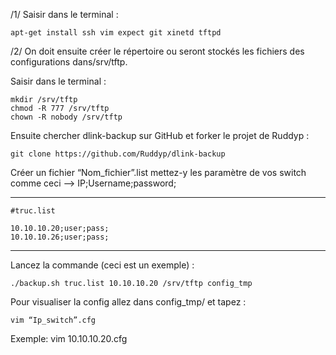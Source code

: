 /1/ Saisir dans le terminal :

    apt-get install ssh vim expect git xinetd tftpd

/2/ On doit ensuite créer le répertoire ou seront stockés les fichiers des
  configurations dans/srv/tftp.

 Saisir dans le terminal :

    mkdir /srv/tftp
    chmod -R 777 /srv/tftp
    chown -R nobody /srv/tftp

Ensuite chercher dlink-backup sur GitHub et forker le projet de Ruddyp :

    git clone https://github.com/Ruddyp/dlink-backup

Créer un fichier “Nom_fichier”.list mettez-y les paramètre de vos switch comme
ceci --> IP;Username;password;
_______________________________________________________________________________

    #truc.list

    10.10.10.20;user;pass;
    10.10.10.26;user;pass;
_______________________________________________________________________________

Lancez la commande (ceci est un exemple) :

    ./backup.sh truc.list 10.10.10.20 /srv/tftp config_tmp

Pour visualiser la config allez dans config_tmp/ et tapez :

    vim “Ip_switch”.cfg

Exemple: vim 10.10.10.20.cfg
